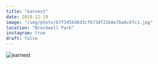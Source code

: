 ```yaml
---
title: "earnest"
date: 2018-12-19
image: "/img/photo/b7f345646d3cf6734f22b8e7ba6c6fc1.jpg"
location: "Brockwell Park"
instagram: true
draft: false
---
```


![earnest](/img/photo/b7f345646d3cf6734f22b8e7ba6c6fc1.jpg)
